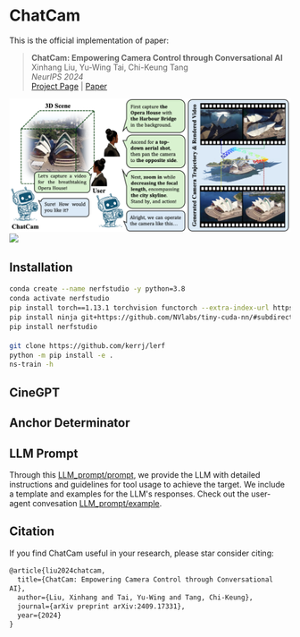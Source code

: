 # ChatCam
This is the official implementation of paper:

> **ChatCam: Empowering Camera Control through Conversational AI**    
> Xinhang Liu, Yu-Wing Tai, Chi-Keung Tang   
> *NeurIPS 2024*    
> [Project Page](https://xinhangliu.com/chatcam) | [Paper](https://arxiv.org/abs/2409.17331)

<div>
<img src="imgs/teaser.png"/>
<img src="imgs/result.gif"/>
</div>


## Installation
```bash
conda create --name nerfstudio -y python=3.8
conda activate nerfstudio
pip install torch==1.13.1 torchvision functorch --extra-index-url https://download.pytorch.org/whl/cu117
pip install ninja git+https://github.com/NVlabs/tiny-cuda-nn/#subdirectory=bindings/torch
pip install nerfstudio

git clone https://github.com/kerrj/lerf
python -m pip install -e .
ns-train -h
```

## CineGPT

## Anchor Determinator

## LLM Prompt
Through this [LLM_prompt/prompt](basic_prompt), we provide the LLM with detailed instructions and guidelines for tool usage to achieve the target. We include a template and examples for the LLM's responses. Check out the user-agent convesation [LLM_prompt/example](chat_example.md).


## Citation
If you find ChatCam useful in your research, please star consider citing:
```
@article{liu2024chatcam,
  title={ChatCam: Empowering Camera Control through Conversational AI},
  author={Liu, Xinhang and Tai, Yu-Wing and Tang, Chi-Keung},
  journal={arXiv preprint arXiv:2409.17331},
  year={2024}
}
```
